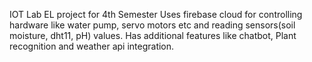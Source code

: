 IOT Lab EL project for 4th Semester Uses firebase cloud for controlling hardware like water pump, servo motors etc and reading sensors(soil moisture, dht11, pH) values. Has additional features like chatbot, Plant recognition and weather api integration.
